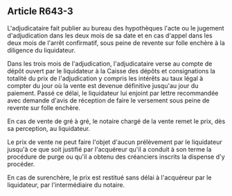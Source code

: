 Article R643-3
----
L'adjudicataire fait publier au bureau des hypothèques l'acte ou le jugement
d'adjudication dans les deux mois de sa date et en cas d'appel dans les deux
mois de l'arrêt confirmatif, sous peine de revente sur folle enchère à la
diligence du liquidateur.

Dans les trois mois de l'adjudication, l'adjudicataire verse au compte de dépôt
ouvert par le liquidateur à la Caisse des dépôts et consignations la totalité du
prix de l'adjudication y compris les intérêts au taux légal à compter du jour où
la vente est devenue définitive jusqu'au jour du paiement. Passé ce délai, le
liquidateur lui enjoint par lettre recommandée avec demande d'avis de réception
de faire le versement sous peine de revente sur folle enchère.

En cas de vente de gré à gré, le notaire chargé de la vente remet le prix, dès
sa perception, au liquidateur.

Le prix de vente ne peut faire l'objet d'aucun prélèvement par le liquidateur
jusqu'à ce que soit justifié par l'acquéreur qu'il a conduit à son terme la
procédure de purge ou qu'il a obtenu des créanciers inscrits la dispense d'y
procéder.

En cas de surenchère, le prix est restitué sans délai à l'acquéreur par le
liquidateur, par l'intermédiaire du notaire.
